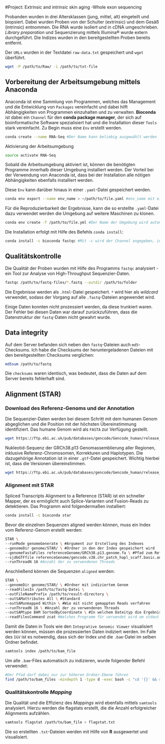 

#Project: Extrinsic and intrinsic skin aging -Whole exon sequencing

Probanden wurden in drei Altersklassen (jung, mittel, alt) eingeteilt und biopsiert. Dabei wurden Proben von der Schulter (extrinsic) und dem Gesäß (intrinsic) entnommen. Die RNA wurde isoliert und in cDNA umgeschrieben. *Library preparation* und Sequenzierung mittels Illumina&reg; wurde extern durchgeführt. Die Indizes wurden in den bereitgestellten Proben bereits entfernt.

Der `URLs` wurden in der Textdatei `raw-data.txt` gespeichert und `wget` überführt.

  ```sh
  wget -P /path/to/Raw/ -i /path/to/txt-file
  ```

  ## Vorbereitung der Arbeitsumgebung mittels Anaconda

Anaconda ist eine Sammlung von Programmen, welches das Management und die Entwicklung von `Packages` vereinfacht und dabei hilft Abhängigkeiten von Programmen einzuhalten und zu verwalten. **Bioconda** ist dabei ein `Channel` für den **conda package manager**, der sich auf bioinformatische Software spezialisiert hat und die Installation dieser `Tools` stark vereinfacht. Zu Begin muss eine `Env` erstellt werden.

  ```bash
  conda create --name RNA-Seq #Der Name kann beliebig ausgewählt werden
  ```

Aktivierung der Arbeitsumgebung

  ```bash
  source activate RNA-Seq
  ```

Sobald die Arbeitsumgebung aktiviert ist, können die benötigten Programme innerhalb dieser Umgebung installiert werden. Der Vorteil bei der Verwendung von Anaconda ist, dass bei der Installation alle nötigen Abhängigkeiten ebenfalls installiert werden.

Diese `Env` kann darüber hinaus in einer `.yaml`-Datei gespeichert werden.

  ```bash
  conda env export --name env_name > ~/path/to/file.yaml #env_name mit eigentlichen Namen austauschen
  ```

Für die Reproduzierbarkeit der Ergebnisse, kann die so erstellte `.yaml`-Datei dazu verwendet werden die Umgebung auf weitere Maschinen zu klonen.

  ```bash
  conda env create -f /path/to/file.yml #Der Name der Umgebung wird automatisch übernommen
  ```

Die Installation erfolgt mit Hilfe des Befehls `conda install`:

  ```bash
  conda install -c bioconda fastqc #Mit -c wird der Channel angegeben, in dem sich das Programm befindet.
  ```

## Qualitätskontrolle

Die Qualität der Proben wurden mit Hilfe des Programms `fastqc` analysiert - ein Tool zur Analyse von High-Throughput Sequenzier-Daten.

  ```bash
  fastqc /path/to/fastq-files/*.fastq --outdir /path/to/folder
  ```

Die Ergebnisse werden als `.html`-Datei gespeichert. `*` wird hier als *wildcard* verwendet, sodass der Vorgang auf alle `.fastq`-Dateien angewendet wird.

Einige Daten konnten nicht prozessiert werden, da diese trunkiert waren. Der Fehler bei diesen Daten war darauf zurückzuführen, dass die Datenstruktur der `fastq`-Daten nicht gewahrt wurde.

## Data integrity

Auf dem Server befanden sich neben den `fastq`-Dateien auch `md5`-Checksums. Ich habe die Checksums der heruntergeladenen Dateien mit den bereitgestellten Checksums verglichen:

  ```bash
  md5sum /path/to/fastq
  ```

Die `checksums` waren identisch, was bedeutet, dass die Daten auf dem Server bereits fehlerhaft sind.

## Alignment (STAR)

### Download des Referenz-Genoms und der Annotation

Die Sequenzier-Daten werden bei diesem Schritt mit dem humanen Genom abgeglichen und die Position mit der höchsten Übereinstimmung identifiziert. Das humane Genom wird als `FASTA` zur Verfügung gestellt.

  ```bash
  wget https://ftp.ebi.ac.uk/pub/databases/gencode/Gencode_human/release_39/GRCh38.p13.genome.fa.gz
  ```

Nukleotid-Sequenz der GRCh38.p13 Genomassemblierung aller Regionen, inklusive Referenz-Chromosomen, Korrekturen und Haplotypen. Die dazugehörige Annotation ist in einer `.gtf`-Datei gespeichert. Wichtig hierbei ist, dass die Versionen übereinstimmen.

  ```bash
  wget https://ftp.ebi.ac.uk/pub/databases/gencode/Gencode_human/release_39/gencode.v39.chr_patch_hapl_scaff.annotation.gtf.gz
  ```

### Alignment mit STAR

Spliced Transcripts Alignment to a Reference (STAR) ist ein schneller Mapper, der es ermöglicht auch Splice-Varianten und Fusion-Reads zu detektieren. Das Programm wird folgendermaßen installiert:

  ```bash
  conda install -c bioconda star
  ```

Bevor die einzelnen Sequenzen aligned werden können, muss ein Index vom Referenz-Genom erstellt werden:

  ```bash
  STAR \
  --runMode genomeGenerate \ #Argument zur Erstellung des Indexes
  --genomeDir genome/STAR/ \ #Ordner in den der Index gespeichert wird
  --genomeFastaFiles referenceGenome/GRCh38.p13.genome.fa \ #Pfad zum Referenzgenonm
  --sjdbGTFfile referenceGenome/gencode.v38.chr_patch_hapl_scaff.basic.annotation.gtf \ #Pfas zur Annotation
  --runThreadN 16  #Anzahl der zu verwendenen Threads
  ```

Anschließend können die Sequenzen `aligned` werden:

  ```bash
  STAR \
  --genomeDir genome/STAR/ \ #Ordner mit indiziertem Genom
  --readFilesIn /path/to/fastq-Datei \
  --outFileNamePrefix /path/to/result-directory \
  --outSAMattributes All \ #Standard
  --outSAMunmapped Within \ #Wie mit nicht gemappten Reads verfahren
  --runThreadN 16 \ #Anzahl der zu verwendenen Threads
  --outSAMtype BAM SortedByCoordinate \ #In welchem Dateityp die Ergebnisse zu speichern sind und wie sie zu sortieren sind
  --readFilesCommand zcat #Welches Programm für verwendet wird um stdout zu generieren  
  ```

Damit die Daten in Tools wie den `Integrative Genomic Viewer` visualisiert werden können, müssen die prozessierten Daten indiziert werden. Im Falle des `IGV` ist es notwendig, dass sich der Index und die `.bam`-Datei im selben Ordner befindet.

  ```bash
  samtools index /path/to/bam_file
  ```

Um alle `.bam`-Files automatisch zu indizieren, wurde folgender Befehl verwendet:

  ```bash
  #Der Pfad darf dabei nur zur höheren Ordner-Ebene führen
  find /path/to/bam_files -mindepth 1 -type d -exec bash -c "cd '{}' && samtools index Aligned.sortedByCoord.out.bam" \; 
  ```

### Qualitätskontrolle *Mapping*

Die Qualität und die Effizienz des *Mappings* wird ebenfalls mittels `samtools` analysiert. Hierzu werden die flagstats erstellt, die die Anzahl erfolgreicher Alignments aufzählen.

  ```bash
  samtools flagstat /path/to/bam_file > flagstat.txt
  ```

Die so erstellten `.txt`-Dateien werden mit Hilfe von **R** ausgewertet und visualisiert.
